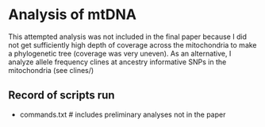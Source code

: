 # Analysis of mtDNA
This attempted analysis was not included in the final paper because I did not get sufficiently high depth of coverage across the mitochondria to make a phylogenetic tree (coverage was very uneven). As an alternative, I analyze allele frequency clines at ancestry informative SNPs in the mitochondria (see clines/)

## Record of scripts run
- commands.txt # includes preliminary analyses not in the paper
